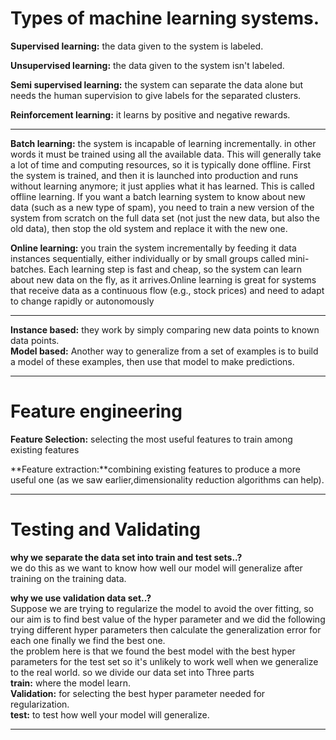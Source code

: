 # Types of machine learning systems.

**Supervised learning:** the data given to the system is labeled.

**Unsupervised learning:** the data given to the system isn't labeled.  

**Semi supervised learning:** the system can separate the data alone but needs the human supervision to give labels for the separated clusters.  

**Reinforcement learning:** it learns by positive and negative rewards.
****
**Batch learning:** the system is incapable of learning incrementally. in other words  it must be trained using all the available data. This will generally take a lot of time and computing
resources, so it is typically done offline. First the system is trained, and then it is
launched into production and runs without learning anymore; it just applies what it
has learned. This is called offline learning.
If you want a batch learning system to know about new data (such as a new type of
spam), you need to train a new version of the system from scratch on the full data set
(not just the new data, but also the old data), then stop the old system and replace it
with the new one.  

**Online learning:** you train the system incrementally by feeding it data instances
sequentially, either individually or by small groups called mini-batches. Each learning
step is fast and cheap, so the system can learn about new data on the fly, as it arrives.Online learning is great for systems that receive data as a continuous flow (e.g., stock
prices) and need to adapt to change rapidly or autonomously
****
**Instance based:** they work by simply comparing new data points to known data points.  
**Model based:** Another way to generalize from a set of examples is to build a model of these examples, then use that model to make predictions.
****
# Feature engineering
**Feature Selection:** selecting the most useful features to train among existing features

**Feature extraction:**combining existing features to produce a more useful one (as
we saw earlier,dimensionality reduction algorithms can help).
****
# Testing and Validating
**why we separate the data set into train and test sets..?**   
we do this as we want to know how well our model will generalize after training on the training data.   

**why we use validation data set..?**  
Suppose we are trying to regularize the model to avoid the over fitting, so our aim is to find best value of the hyper parameter and we did the following trying different hyper parameters then calculate the generalization error for each one finally we find the best one.  
the problem here is that we found the best model with the best hyper parameters for the test set so it's unlikely to work well when we generalize to the real world. so we divide our data set into Three parts  
**train:** where the model learn.  
**Validation:** for selecting the best hyper parameter needed for regularization.  
**test:** to test how well your model will generalize.
****
